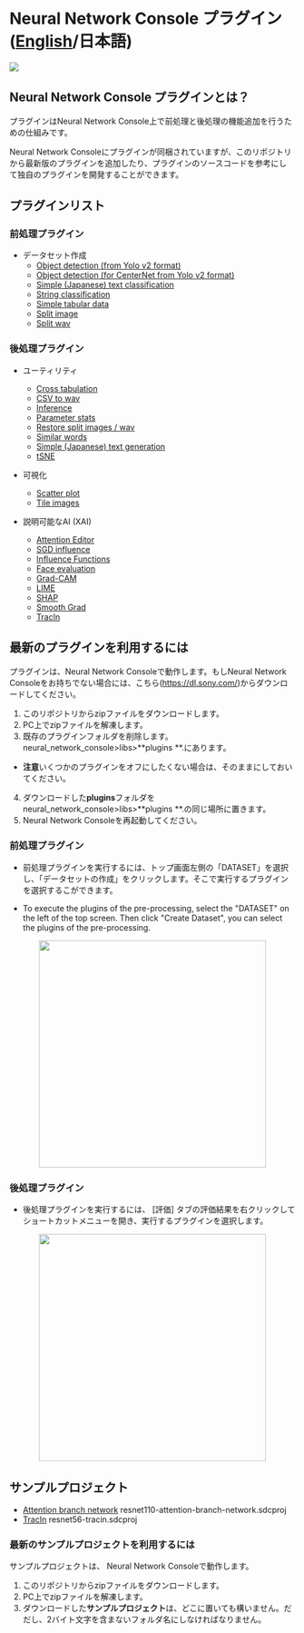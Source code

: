 # Neural Network Console プラグイン \([English](README.md)/日本語\)


![](./img/plugin.png)

## Neural Network Console プラグインとは？
プラグインはNeural Network Console上で前処理と後処理の機能追加を行うための仕組みです。

Neural Network Consoleにプラグインが同梱されていますが、このリポジトリ
から最新版のプラグインを追加したり、プラグインのソースコードを参考にし
て独自のプラグインを開発することができます。

## プラグインリスト
###  前処理プラグイン
* データセット作成
    * [Object detection (from Yolo v2 format)](./manuals/ja/Pre_Process/Create_Dataset/ObjectDetection.rst)
    * [Object detection (for CenterNet from Yolo v2 format)](./manuals/ja/Pre_Process/Create_Dataset/ObjectDetection_CenterNet.rst)
    * [Simple (Japanese) text classification](./manuals/ja/Pre_Process/Create_Dataset/SimpleTextClassification.rst)
    * [String classification](./manuals/ja/Pre_Process/Create_Dataset/StringClassification.rst)
    * [Simple tabular data](./manuals/ja/Pre_Process/Create_Dataset/SimpleTabularDataset.rst)
    * [Split image](./manuals/ja/Pre_Process/Create_Dataset/SplitImage.rst)
    * [Split wav](./manuals/ja/Pre_Process/Create_Dataset/SplitWav.rst)

###  後処理プラグイン
* ユーティリティ
    * [Cross tabulation](./manuals/ja/Post_Process/Utils/CrossTabulation.rst)
    * [CSV to wav](./manuals/ja/Post_Process/Utils/CSVtoWAV.rst)
    * [Inference](./manuals/ja/Post_Process/Utils/Inference.rst)
    * [Parameter stats](./manuals/ja/Post_Process/Utils/ParameterStats.rst)
    * [Restore split images / wav](./manuals/ja/Post_Process/Utils/RestoreSplitImageWav.rst)
    * [Similar words](./manuals/ja/Post_Process/Utils/SimilarWords.rst)
    * [Simple (Japanese) text generation](./manuals/ja/Post_Process/Utils/SimpleTextGeneration.rst)
    * [tSNE](./manuals/ja/Post_Process/Utils/tSNE.rst)
    
* 可視化
    * [Scatter plot](./manuals/ja/Post_Process/Visualization/ScatterPlot.rst)
    * [Tile images](./manuals/ja/Post_Process/Visualization/TileImages.rst)

* 説明可能なAI (XAI)
    * [Attention Editor](./manuals/ja/Post_Process/XAI/AttentionEditor.rst)
    * [SGD influence](./manuals/ja/Post_Process/XAI/SGDInfluence.rst)
    * [Influence Functions](./manuals/ja/Post_Process/XAI/InfluenceFunctions.rst)
    * [Face evaluation](./manuals/ja/Post_Process/XAI/FaceEvaluation.rst)
    * [Grad-CAM](./manuals/ja/Post_Process/XAI/GradCAM.rst)
    * [LIME](./manuals/ja/Post_Process/XAI/LIME.rst)
    * [SHAP](./manuals/ja/Post_Process/XAI/SHAP.rst)
    * [Smooth Grad](./manuals/ja/Post_Process/XAI/SmoothGrad.rst)
    * [TracIn](./manuals/ja/Post_Process/XAI/TracIn.rst)

## 最新のプラグインを利用するには

プラグインは、Neural Network Consoleで動作します。もしNeural Network Consoleをお持ちでない場合には、こちら(https://dl.sony.com/)からダウンロードしてください。

1. このリポジトリからzipファイルをダウンロードします。
2. PC上でzipファイルを解凍します。
3. 既存のプラグインフォルダを削除します。neural_network_console>libs>**plugins **.にあります。
* **注意**いくつかのプラグインをオフにしたくない場合は、そのままにしておいてください。

4. ダウンロードした**plugins**フォルダをneural_network_console>libs>**plugins **.の同じ場所に置きます。
5. Neural Network Consoleを再起動してください。

###  前処理プラグイン

* 前処理プラグインを実行するには、トップ画面左側の「DATASET」を選択し、「データセットの作成」をクリックします。そこで実行するプラグインを選択するこができます。

* To execute the plugins of the pre-processing, select the "DATASET" on the left of the top screen. Then  click "Create Dataset", you can select the plugins of the pre-processing.
<p align="center">
<img src="./img/Preprocessing.png" width="400px">  
</p>


### 後処理プラグイン

* 後処理プラグインを実行するには、 [評価] タブの評価結果を右クリックしてショートカットメニューを開き、実行するプラグインを選択します。
<p align="center">
<img src="./img/postprocessing.png" width="400px">  
</p>

## サンプルプロジェクト
* [Attention branch network](.\samples\xai\README.md) resnet110-attention-branch-network.sdcproj
* [TracIn](.\samples\xai\README.md) resnet56-tracin.sdcproj

### 最新のサンプルプロジェクトを利用するには

サンプルプロジェクトは、 Neural Network Consoleで動作します。
1. このリポジトリからzipファイルをダウンロードします。
2. PC上でzipファイルを解凍します。
3. ダウンロードした**サンプルプロジェクト**は、どこに置いても構いません。だだし、2バイト文字を含まないフォルダ名にしなければなりません。
